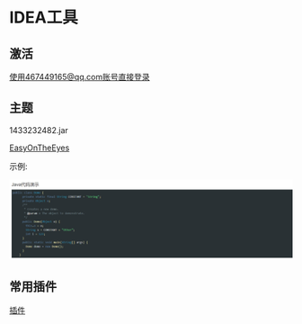 

# IDEA工具



## 激活

使用467449165@qq.com账号直接登录



## 主题

1433232482.jar



[EasyOnTheEyes ](http://www.riaway.com/themeshow.php?tid=26$cid=1)



示例:

![EasyOnTheEyes ](./images/idea-theme.png)



## 常用插件



[插件](https://blog.csdn.net/weixin_41846320/article/details/82697818)

